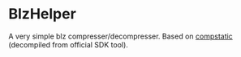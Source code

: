 # BlzHelper
A very simple blz compresser/decompresser. Based on [compstatic](https://github.com/pret/pokeheartgold/tree/master/tools/compstatic) (decompiled from official SDK tool).
